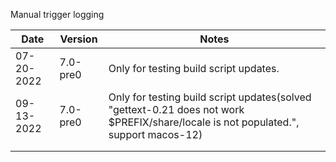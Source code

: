 Manual trigger logging

| Date       | Version  | Notes                                                        |
| ---------- | -------- | ------------------------------------------------------------ |
| 07-20-2022 | 7.0-pre0 | Only for testing build script updates.                       |
| 09-13-2022 | 7.0-pre0 | Only for testing build script updates(solved "gettext-0.21 does not work $PREFIX/share/locale is not populated.", support macos-12) |
|            |          |                                                              |
|            |          |                                                              |

